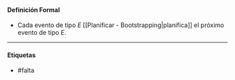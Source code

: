 #### Definición Formal
- Cada evento de tipo $E$ [[Planificar - Bootstrapping|planifica]] el próximo evento de tipo $E$.
***
#### Etiquetas
- #falta 